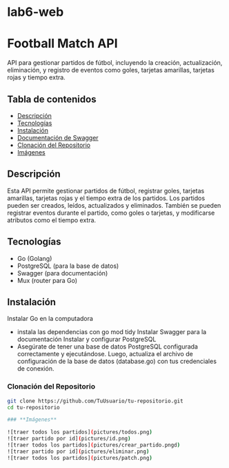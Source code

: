 # lab6-web
# **Football Match API**

API para gestionar partidos de fútbol, incluyendo la creación, actualización, eliminación, y registro de eventos como goles, tarjetas amarillas, tarjetas rojas y tiempo extra.

## **Tabla de contenidos**

- [Descripción](#descripción)
- [Tecnologías](#tecnologías)
- [Instalación](#instalación)
- [Documentación de Swagger](#documentación-de-swagger)
- [Clonación del Repositorio](#clonación-del-repositorio)
- [Imágenes](#imágenes)

## **Descripción**

Esta API permite gestionar partidos de fútbol, registrar goles, tarjetas amarillas, tarjetas rojas y el tiempo extra de los partidos. Los partidos pueden ser creados, leídos, actualizados y eliminados. También se pueden registrar eventos durante el partido, como goles o tarjetas, y modificarse atributos como el tiempo extra.

## **Tecnologías**

- Go (Golang)
- PostgreSQL (para la base de datos)
- Swagger (para documentación)
- Mux (router para Go)

## **Instalación**

Instalar Go en la computadora
- instala las dependencias con go mod tidy
Instalar Swagger para la documentación
Instalar y configurar PostgreSQL
- Asegúrate de tener una base de datos PostgreSQL configurada correctamente y ejecutándose. Luego, actualiza el archivo de configuración de la base de datos (database.go) con tus credenciales de conexión.


### **Clonación del Repositorio**

```bash
git clone https://github.com/TuUsuario/tu-repositorio.git
cd tu-repositorio

### **Imágenes**

![traer todos los partidos](pictures/todos.png)
![traer partido por id](pictures/id.png)
![traer todos los partidos](pictures/crear_partido.pngd)
![traer partido por id](pictures/eliminar.png)
![traer todos los partidos](pictures/patch.png)